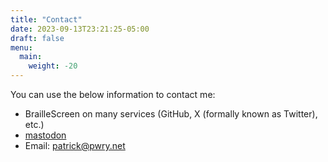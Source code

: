 ```yaml
---
title: "Contact"
date: 2023-09-13T23:21:25-05:00
draft: false
menu:
  main:
    weight: -20
---
```


You can use the below information to contact me:
* BrailleScreen on many services (GitHub, X (formally known as Twitter), etc.)
* [mastodon](https://dragonscave.space/@BrailleScreen)
* Email: [patrick@pwry.net](mailto:patrick@pwry.net)
